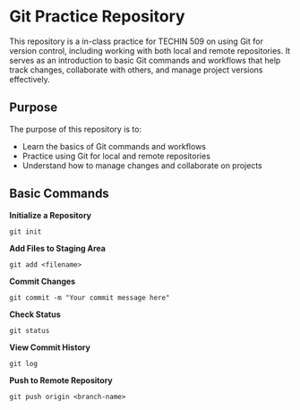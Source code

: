 # Git Practice Repository

This repository is a in-class practice for TECHIN 509 on using Git for version control, including working with both local and remote repositories. It serves as an introduction to basic Git commands and workflows that help track changes, collaborate with others, and manage project versions effectively.

## Purpose

The purpose of this repository is to:
- Learn the basics of Git commands and workflows
- Practice using Git for local and remote repositories
- Understand how to manage changes and collaborate on projects

## Basic Commands

**Initialize a Repository**
```
git init
```
**Add Files to Staging Area**
```
git add <filename>
```
**Commit Changes**
```
git commit -m "Your commit message here"
```
**Check Status**
```
git status
```
**View Commit History**
```
git log
```
**Push to Remote Repository**
```
git push origin <branch-name>
```

